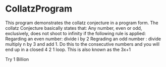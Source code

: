 # CollatzProgram
This program demonstrates the collatz conjecture in a program form.
The collatz Conjecture basically states that:
Any number, even or odd, exclusively, does not shoot to infinity if the following rule is applied:
Regarding an even number: divide i by 2
Regrading an odd number : divide multiply n by 3 and add 1.
Do this to the consecutive numbers and you will end up in a closed 4 2 1 loop.
This is also known as the 3x+1

Try 1 Billion
